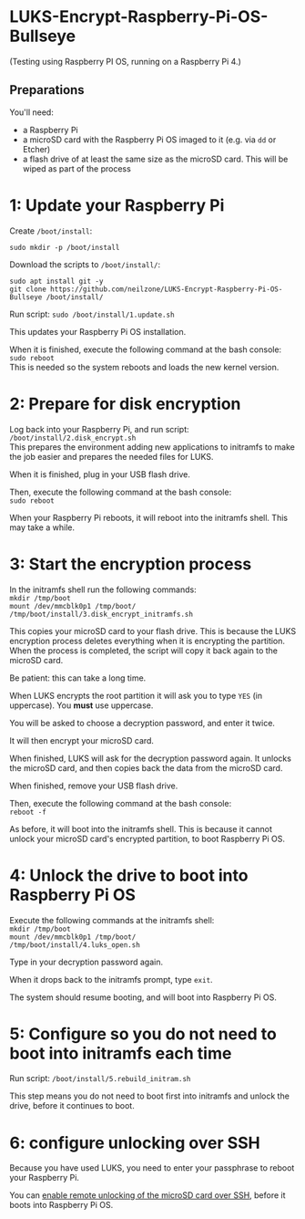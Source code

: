 # LUKS-Encrypt-Raspberry-Pi-OS-Bullseye

(Testing using Raspberry PI OS, running on a Raspberry Pi 4.)

## Preparations

You'll need:

- a Raspberry Pi
- a microSD card with the Raspberry Pi OS imaged to it (e.g. via `dd` or Etcher)
- a flash drive of at least the same size as the microSD card. This will be wiped as part of the process 


# 1: Update your Raspberry Pi

Create `/boot/install`:

```
sudo mkdir -p /boot/install
```

Download the scripts to `/boot/install/`:

```
sudo apt install git -y
git clone https://github.com/neilzone/LUKS-Encrypt-Raspberry-Pi-OS-Bullseye /boot/install/
```

Run script: `sudo /boot/install/1.update.sh`  

This updates your Raspberry Pi OS installation.

When it is finished, execute the following command at the bash console:  
`sudo reboot`  
This is needed so the system reboots and loads the new kernel version.  

# 2: Prepare for disk encryption

Log back into your Raspberry Pi, and run script: `/boot/install/2.disk_encrypt.sh`  
This prepares the environment adding new applications to initramfs to make the job easier and prepares the needed files for LUKS.

When it is finished, plug in your USB flash drive.

Then, execute the following command at the bash console:  
`sudo reboot`  


When your Raspberry Pi reboots, it will reboot into the initramfs shell. This may take a while.

# 3: Start the encryption process

In the initramfs shell run the following commands:  
`mkdir /tmp/boot`  
`mount /dev/mmcblk0p1 /tmp/boot/`  
`/tmp/boot/install/3.disk_encrypt_initramfs.sh`  

This copies your microSD card to your flash drive. This is because the LUKS encryption process deletes everything when it is encrypting the partition. When the process is completed, the script will copy it back again to the microSD card.

Be patient: this can take a long time.

When LUKS encrypts the root partition it will ask you to type `YES` (in uppercase). You **must** use uppercase.

You will be asked to choose a decryption password, and enter it twice.   

It will then encrypt your microSD card.

When finished, LUKS will ask for the decryption password again. It unlocks the microSD card, and then copies back the data from the microSD card.

When finished, remove your USB flash drive.

Then, execute the following command at the bash console:  
`reboot -f`  


As before, it will boot into the initramfs shell. This is because it cannot unlock your microSD card's encrypted partition, to boot Raspberry Pi OS.

# 4: Unlock the drive to boot into Raspberry Pi OS

Execute the following commands at the initramfs shell:  
`mkdir /tmp/boot`  
`mount /dev/mmcblk0p1 /tmp/boot/`  
`/tmp/boot/install/4.luks_open.sh`   

Type in your decryption password again.

When it drops back to the initramfs prompt, type `exit`. 

The system should resume booting, and will boot into Raspberry Pi OS.

# 5: Configure so you do not need to boot into initramfs each time

Run script: `/boot/install/5.rebuild_initram.sh`  

This step means you do not need to boot first into initramfs and unlock the drive, before it continues to boot.

# 6: configure unlocking over SSH

Because you have used LUKS, you need to enter your passphrase to reboot your Raspberry Pi.

You can [enable remote unlocking of the microSD card over SSH](https://neilzone.co.uk/2021/06/unlocking-a-luks-encrypted-partition-via-ssh-on-debian-10), before it boots into Raspberry Pi OS.
